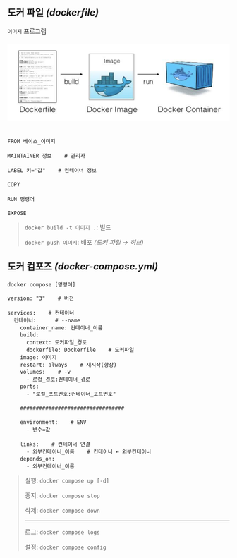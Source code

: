 ## 도커 파일 *(dockerfile)*
`이미지` 프로그램
###### <img src = 'img/Dockerfile.png'>
```
FROM 베이스_이미지

MAINTAINER 정보    # 관리자

LABEL 키='값"    # 컨테이너 정보

COPY 

RUN 명령어

EXPOSE 
```
>`docker build -t 이미지 .`: 빌드
>
>`docker push 이미지`: 배포 *(도커 파일 → 허브)*

## 도커 컴포즈 *(docker-compose.yml)*
`docker compose [명령어]`
```
version: "3"    # 버전

services:    # 컨테이너
  컨테이너:      # --name
    container_name: 컨테이너_이름
    build:
      context: 도커파일_경로
      dockerfile: Dockerfile    # 도커파일
    image: 이미지
    restart: always    # 재시작(항상)
    volumes:    # -v
      - 로컬_경로:컨테이너_경로
    ports:
      - "로컬_포트번호:컨테이너_포트번호"
      
    #################################
      
    environment:    # ENV
      - 변수=값
      
    links:    # 컨테이너 연결
      - 외부컨테이너_이름    # 컨테이너 ← 외부컨테이너
    depends_on:
      - 외부컨테이너_이름
```
>실행: `docker compose up [-d]`
> 
>중지: `docker compose stop` 
> 
>삭제: `docker compose down`
> 
>---
> 
>로그: `docker compose logs`
> 
>설정: `docker compose config`


